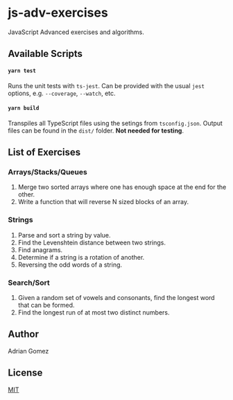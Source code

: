 # js-adv-exercises

JavaScript Advanced exercises and algorithms.

## Available Scripts

#### `yarn test`

Runs the unit tests with `ts-jest`. Can be provided with the usual `jest` options, e.g. `--coverage`, `--watch`, etc.

#### `yarn build`

Transpiles all TypeScript files using the setings from `tsconfig.json`. Output files can be found in the `dist/` folder. **Not needed for testing**.

## List of Exercises

### Arrays/Stacks/Queues

1. Merge two sorted arrays where one has enough space at the end for the other.
2. Write a function that will reverse N sized blocks of an array.

### Strings

1. Parse and sort a string by value.
2. Find the Levenshtein distance between two strings.
3. Find anagrams.
4. Determine if a string is a rotation of another.
5. Reversing the odd words of a string.

### Search/Sort

1. Given a random set of vowels and consonants, find the longest word that can be formed.
2. Find the longest run of at most two distinct numbers.

## Author

Adrian Gomez

## License

[MIT](LICENSE)
